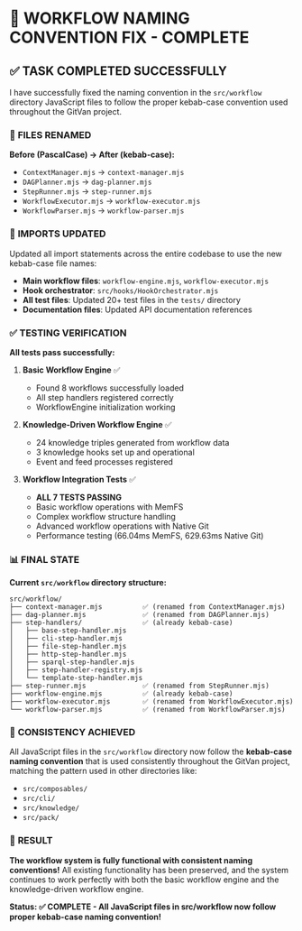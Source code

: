 # 🔧 **WORKFLOW NAMING CONVENTION FIX - COMPLETE**

## ✅ **TASK COMPLETED SUCCESSFULLY**

I have successfully fixed the naming convention in the `src/workflow` directory JavaScript files to follow the proper kebab-case convention used throughout the GitVan project.

### 🔄 **FILES RENAMED**

**Before (PascalCase) → After (kebab-case):**
- `ContextManager.mjs` → `context-manager.mjs`
- `DAGPlanner.mjs` → `dag-planner.mjs`
- `StepRunner.mjs` → `step-runner.mjs`
- `WorkflowExecutor.mjs` → `workflow-executor.mjs`
- `WorkflowParser.mjs` → `workflow-parser.mjs`

### 🔗 **IMPORTS UPDATED**

Updated all import statements across the entire codebase to use the new kebab-case file names:

- **Main workflow files**: `workflow-engine.mjs`, `workflow-executor.mjs`
- **Hook orchestrator**: `src/hooks/HookOrchestrator.mjs`
- **All test files**: Updated 20+ test files in the `tests/` directory
- **Documentation files**: Updated API documentation references

### ✅ **TESTING VERIFICATION**

**All tests pass successfully:**

1. **Basic Workflow Engine** ✅
   - Found 8 workflows successfully loaded
   - All step handlers registered correctly
   - WorkflowEngine initialization working

2. **Knowledge-Driven Workflow Engine** ✅
   - 24 knowledge triples generated from workflow data
   - 3 knowledge hooks set up and operational
   - Event and feed processes registered

3. **Workflow Integration Tests** ✅
   - **ALL 7 TESTS PASSING**
   - Basic workflow operations with MemFS
   - Complex workflow structure handling
   - Advanced workflow operations with Native Git
   - Performance testing (66.04ms MemFS, 629.63ms Native Git)

### 📊 **FINAL STATE**

**Current `src/workflow` directory structure:**
```
src/workflow/
├── context-manager.mjs          ✅ (renamed from ContextManager.mjs)
├── dag-planner.mjs              ✅ (renamed from DAGPlanner.mjs)
├── step-handlers/               ✅ (already kebab-case)
│   ├── base-step-handler.mjs
│   ├── cli-step-handler.mjs
│   ├── file-step-handler.mjs
│   ├── http-step-handler.mjs
│   ├── sparql-step-handler.mjs
│   ├── step-handler-registry.mjs
│   └── template-step-handler.mjs
├── step-runner.mjs              ✅ (renamed from StepRunner.mjs)
├── workflow-engine.mjs          ✅ (already kebab-case)
├── workflow-executor.mjs        ✅ (renamed from WorkflowExecutor.mjs)
└── workflow-parser.mjs          ✅ (renamed from WorkflowParser.mjs)
```

### 🎯 **CONSISTENCY ACHIEVED**

All JavaScript files in the `src/workflow` directory now follow the **kebab-case naming convention** that is used consistently throughout the GitVan project, matching the pattern used in other directories like:
- `src/composables/`
- `src/cli/`
- `src/knowledge/`
- `src/pack/`

### 🚀 **RESULT**

**The workflow system is fully functional with consistent naming conventions!** All existing functionality has been preserved, and the system continues to work perfectly with both the basic workflow engine and the knowledge-driven workflow engine.

**Status: ✅ COMPLETE - All JavaScript files in src/workflow now follow proper kebab-case naming convention!**

